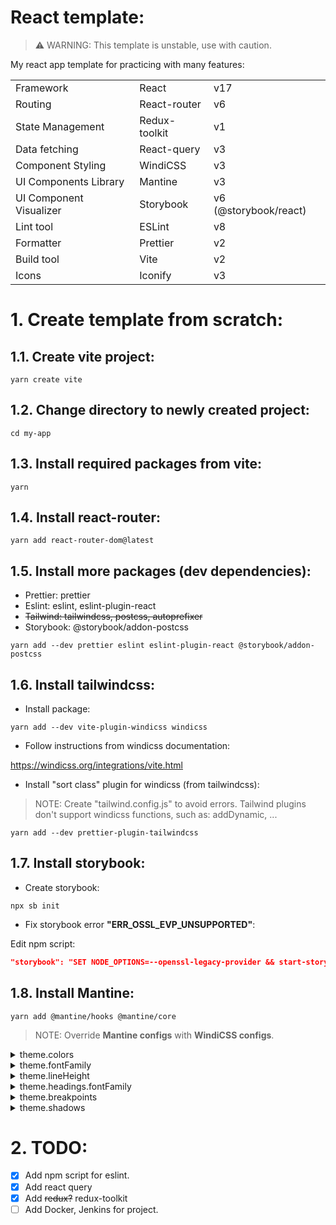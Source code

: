 # React template:

> ⚠️ WARNING: This template is unstable, use with caution.

My react app template for practicing with many features:

<table>
    <tbody>
        <tr>
            <td> Framework </td>
            <td> React </td>
            <td> v17 </td>
        </tr>
        <tr>
            <td> Routing </td>
            <td> React-router </td>
            <td> v6 </td>
        </tr>
        <tr>
            <td> State Management </td>
            <td> Redux-toolkit </td>
            <td> v1 </td>
        </tr>
        <tr>
            <td> Data fetching </td>
            <td> React-query </td>
            <td> v3 </td>
        </tr>
        <tr>
            <td> Component Styling </td>
            <td> WindiCSS </td>
            <td> v3 </td>
        </tr>
        <tr>
            <td> UI Components Library </td>
            <td> Mantine </td>
            <td> v3 </td>
        </tr>
        <tr>
            <td> UI Component Visualizer </td>
            <td> Storybook </td>
            <td> v6 (@storybook/react)</td>
        </tr>
        <tr>
            <td> Lint tool </td>
            <td> ESLint </td>
            <td> v8 </td>
        </tr>
        <tr>
            <td> Formatter </td>
            <td> Prettier </td>
            <td> v2 </td>
        </tr>
        <tr>
            <td> Build tool </td>
            <td> Vite </td>
            <td> v2 </td>
        </tr>
        <tr>
            <td> Icons </td>
            <td> Iconify </td>
            <td> v3 </td>
        </tr>
    </tbody>
</table>

# 1. Create template from scratch:

## 1.1. Create vite project:

```console
yarn create vite
```

## 1.2. Change directory to newly created project:

```console
cd my-app
```

## 1.3. Install required packages from vite:

```console
yarn
```

## 1.4. Install react-router:

```console
yarn add react-router-dom@latest
```

## 1.5. Install more packages (dev dependencies):

- Prettier: prettier
- Eslint: eslint, eslint-plugin-react
- ~~Tailwind: tailwindcss, postcss, autoprefixer~~
- Storybook: @storybook/addon-postcss

```console
yarn add --dev prettier eslint eslint-plugin-react @storybook/addon-postcss
```

## 1.6. Install tailwindcss:

- Install package:

```console
yarn add --dev vite-plugin-windicss windicss
```

- Follow instructions from windicss documentation:

https://windicss.org/integrations/vite.html

- Install "sort class" plugin for windicss (from tailwindcss):

> NOTE: Create "tailwind.config.js" to avoid errors. Tailwind plugins don't support windicss functions, such as: addDynamic, ...

```console
yarn add --dev prettier-plugin-tailwindcss
```

## 1.7. Install storybook:

- Create storybook:

```console
npx sb init
```

- Fix storybook error **"ERR_OSSL_EVP_UNSUPPORTED"**:

Edit npm script:

```json
"storybook": "SET NODE_OPTIONS=--openssl-legacy-provider && start-storybook -p 6006",
```

## 1.8. Install Mantine:

```console
yarn add @mantine/hooks @mantine/core
```

> NOTE: Override **Mantine configs** with **WindiCSS configs**.

<details>
<summary>theme.colors</summary>
Use 'blue-gray' for dark color from Mantine, so 'dark' color from WindiCSS is removed

<a href="https://mantine.dev/theming/extend-theme/#default-colors">Base</a>
<a href="https://github.com/mantinedev/mantine/blob/master/src/mantine-styles/src/theme/default-colors.ts#L3">Base (github)</a>
<a href="https://windicss.org/utilities/general/colors.html">Changes</a>
<a href="https://github.com/windicss/windicss/blob/main/src/config/colors.ts#L132">Changes (github)</a>

```diff
{
          pink: [
-           '#fff0f6',
-           '#ffdeeb',
-           '#fcc2d7',
-           '#faa2c1',
-           '#f783ac',
-           '#f06595',
-           '#e64980',
-           '#d6336c',
-           '#c2255c',
-           '#a61e4d',
+           '#fdf2f8',
+           '#fce7f3',
+           '#fbcfe8',
+           '#f9a8d4',
+           '#f472b6',
+           '#ec4899',
+           '#db2777',
+           '#be185d',
+           '#9d174d',
+           '#831843',

          ],
+         rose: [
+           '#fff1f2',
+           '#ffe4e6',
+           '#fecdd3',
+           '#fda4af',
+           '#fb7185',
+           '#f43f5e',
+           '#e11d48',
+           '#be123c',
+           '#9f1239',
+           '#881337',
+         ],
          red: [
-           '#fff5f5',
-           '#ffe3e3',
-           '#ffc9c9',
-           '#ffa8a8',
-           '#ff8787',
-           '#ff6b6b',
-           '#fa5252',
-           '#f03e3e',
-           '#e03131',
-           '#c92a2a',
+           '#fef2f2',
+           '#fee2e2',
+           '#fecaca',
+           '#fca5a5',
+           '#f87171',
+           '#ef4444',
+           '#dc2626',
+           '#b91c1c',
+           '#991b1b',
+           '#7f1d1d',
          ],
          orange: [
-           '#fff4e6',
-           '#ffe8cc',
-           '#ffd8a8',
-           '#ffc078',
-           '#ffa94d',
-           '#ff922b',
-           '#fd7e14',
-           '#f76707',
-           '#e8590c',
-           '#d9480f',
+           '#fff7ed',
+           '#ffedd5',
+           '#fed7aa',
+           '#fdba74',
+           '#fb923c',
+           '#f97316',
+           '#ea580c',
+           '#c2410c',
+           '#9a3412',
+           '#7c2d12',
          ],
          yellow: [
-           '#fff9db',
-           '#fff3bf',
-           '#ffec99',
-           '#ffe066',
-           '#ffd43b',
-           '#fcc419',
-           '#fab005',
-           '#f59f00',
-           '#f08c00',
-           '#e67700',
+           '#fefce8',
+           '#fef9c3',
+           '#fef08a',
+           '#fde047',
+           '#facc15',
+           '#eab308',
+           '#ca8a04',
+           '#a16207',
+           '#854d0e',
+           '#713f12',
          ],
+         amber: [
+           '#fffbeb',
+           '#fef3c7',
+           '#fde68a',
+           '#fcd34d',
+           '#fbbf24',
+           '#f59e0b',
+           '#d97706',
+           '#b45309',
+           '#92400e',
+           '#78350f',
+         ],
          lime: [
-           '#f4fce3',
-           '#e9fac8',
-           '#d8f5a2',
-           '#c0eb75',
-           '#a9e34b',
-           '#94d82d',
-           '#82c91e',
-           '#74b816',
-           '#66a80f',
-           '#5c940d',
+           '#f7fee7',
+           '#ecfccb',
+           '#d9f99d',
+           '#bef264',
+           '#a3e635',
+           '#84cc16',
+           '#65a30d',
+           '#4d7c0f',
+           '#3f6212',
+           '#365314',
          ],
          green: [
-           '#ebfbee',
-           '#d3f9d8',
-           '#b2f2bb',
-           '#8ce99a',
-           '#69db7c',
-           '#51cf66',
-           '#40c057',
-           '#37b24d',
-           '#2f9e44',
-           '#2b8a3e',
+           '#f0fdf4',
+           '#dcfce7',
+           '#bbf7d0',
+           '#86efac',
+           '#4ade80',
+           '#22c55e',
+           '#16a34a',
+           '#15803d',
+           '#166534',
+           '#14532d',
          ],
+         emerald: [
+           '#ecfdf5',
+           '#d1fae5',
+           '#a7f3d0',
+           '#6ee7b7',
+           '#34d399',
+           '#10b981',
+           '#059669',
+           '#047857',
+           '#065f46',
+           '#064e3b',
+         ],
          teal: [
-           '#e6fcf5',
-           '#c3fae8',
-           '#96f2d7',
-           '#63e6be',
-           '#38d9a9',
-           '#20c997',
-           '#12b886',
-           '#0ca678',
-           '#099268',
-           '#087f5b',
+           '#f0fdfa',
+           '#ccfbf1',
+           '#99f6e4',
+           '#5eead4',
+           '#2dd4bf',
+           '#14b8a6',
+           '#0d9488',
+           '#0f766e',
+           '#115e59',
+           '#134e4a',
          ],
          cyan: [
-           '#e3fafc',
-           '#c5f6fa',
-           '#99e9f2',
-           '#66d9e8',
-           '#3bc9db',
-           '#22b8cf',
-           '#15aabf',
-           '#1098ad',
-           '#0c8599',
-           '#0b7285',
+           '#ecfeff',
+           '#cffafe',
+           '#a5f3fc',
+           '#67e8f9',
+           '#22d3ee',
+           '#06b6d4',
+           '#0891b2',
+           '#0e7490',
+           '#155e75',
+           '#164e63',
          ],
+         sky: [
+           '#f0f9ff',
+           '#e0f2fe',
+           '#bae6fd',
+           '#7dd3fc',
+           '#38bdf8',
+           '#0ea5e9',
+           '#0284c7',
+           '#0369a1',
+           '#075985',
+           '#0c4a6e',
+         ],
          blue: [
-           '#e7f5ff',
-           '#d0ebff',
-           '#a5d8ff',
-           '#74c0fc',
-           '#4dabf7',
-           '#339af0',
-           '#228be6',
-           '#1c7ed6',
-           '#1971c2',
-           '#1864ab',
+           '#eff6ff',
+           '#dbeafe',
+           '#bfdbfe',
+           '#93c5fd',
+           '#60a5fa',
+           '#3b82f6',
+           '#2563eb',
+           '#1d4ed8',
+           '#1e40af',
+           '#1e3a8a',
          ],
          indigo: [
-           '#edf2ff',
-           '#dbe4ff',
-           '#bac8ff',
-           '#91a7ff',
-           '#748ffc',
-           '#5c7cfa',
-           '#4c6ef5',
-           '#4263eb',
-           '#3b5bdb',
-           '#364fc7',
+           '#eef2ff',
+           '#e0e7ff',
+           '#c7d2fe',
+           '#a5b4fc',
+           '#818cf8',
+           '#6366f1',
+           '#4f46e5',
+           '#4338ca',
+           '#3730a3',
+           '#312e81',
          ],
+         purple: [
+           '#faf5ff',
+           '#f3e8ff',
+           '#e9d5ff',
+           '#d8b4fe',
+           '#c084fc',
+           '#a855f7',
+           '#9333ea',
+           '#7e22ce',
+           '#6b21a8',
+           '#581c87',
+         ],
          violet: [
-           '#f3f0ff',
-           '#e5dbff',
-           '#d0bfff',
-           '#b197fc',
-           '#9775fa',
-           '#845ef7',
-           '#7950f2',
-           '#7048e8',
-           '#6741d9',
-           '#5f3dc4',
+           '#f5f3ff',
+           '#ede9fe',
+           '#ddd6fe',
+           '#c4b5fd',
+           '#a78bfa',
+           '#8b5cf6',
+           '#7c3aed',
+           '#6d28d9',
+           '#5b21b6',
+           '#4c1d95',
          ],
+         fuchsia: [
+           '#fdf4ff',
+           '#fae8ff',
+           '#f5d0fe',
+           '#f0abfc',
+           '#e879f9',
+           '#d946ef',
+           '#c026d3',
+           '#a21caf',
+           '#86198f',
+           '#701a75',
+         ],
          gray: [
-           '#f8f9fa',
-           '#f1f3f5',
-           '#e9ecef',
-           '#dee2e6',
-           '#ced4da',
-           '#adb5bd',
-           '#868e96',
-           '#495057',
-           '#343a40',
-           '#212529',
+           '#fafafa',
+           '#f4f4f5',
+           '#e4e4e7',
+           '#d4d4d8',
+           '#a1a1aa',
+           '#71717a',
+           '#52525b',
+           '#3f3f46',
+           '#27272a',
+           '#18181b',
          ],
+         'blue-gray': [
+           '#f8fafc',
+           '#f1f5f9',
+           '#e2e8f0',
+           '#cbd5e1',
+           '#94a3b8',
+           '#64748b',
+           '#475569',
+           '#334155',
+           '#1e293b',
+           '#0f172a',
+         ],
+         'cool-gray': [
+           '#f9fafb',
+           '#f3f4f6',
+           '#e5e7eb',
+           '#d1d5db',
+           '#9ca3af',
+           '#6b7280',
+           '#4b5563',
+           '#374151',
+           '#1f2937',
+           '#111827',
+         ],
+         'warm-gray': [
+           '#fafaf9',
+           '#f5f5f4',
+           '#e7e5e4',
+           '#d6d3d1',
+           '#a8a29e',
+           '#78716c',
+           '#57534e',
+           '#44403c',
+           '#292524',
+           '#1c1917',
+         ],
+         'true-gray': [
+           '#fafafa',
+           '#f5f5f5',
+           '#e5e5e5',
+           '#d4d4d4',
+           '#a3a3a3',
+           '#737373',
+           '#525252',
+           '#404040',
+           '#262626',
+           '#171717',
+         ],
+         light: [
+           '#fdfdfd',
+           '#fcfcfc',
+           '#fafafa',
+           '#f8f9fa',
+           '#f6f6f6',
+           '#f2f2f2',
+           '#f1f3f5',
+           '#e9ecef',
+           '#dee2e6',
+           '#dde1e3',
+         ],
          dark: [
-           '#C1C2C5',
-           '#A6A7AB',
-           '#909296',
-           '#5c5f66',
-           '#373A40',
-           '#2C2E33',
-           '#25262b',
-           '#1A1B1E',
-           '#141517',
-           '#101113',
+           '#f8fafc',
+           '#f1f5f9',
+           '#e2e8f0',
+           '#cbd5e1',
+           '#94a3b8',
+           '#64748b',
+           '#475569',
+           '#334155',
+           '#1e293b',
+           '#0f172a',
+         ],
        }
```

</details>

<details>
<summary>theme.fontFamily</summary>
<a href="https://github.com/mantinedev/mantine/blob/master/src/mantine-styles/src/theme/default-theme.ts#L19">Base</a>
<a href="https://github.com/windicss/windicss/blob/main/src/config/base.ts#L530">Changes</a>

```diff
- '-apple-system, BlinkMacSystemFont, Segoe UI, Roboto, Helvetica, Arial, sans-serif, Apple Color Emoji, Segoe UI Emoji'

+ 'ui-sans-serif, system-ui, -apple-system, BlinkMacSystemFont, Segoe UI, Roboto, Helvetica, Arial, sans-serif, Apple Color Emoji, Segoe UI Emoji'
```

</details>

<details>
<summary>theme.lineHeight</summary>
<a href="https://github.com/mantinedev/mantine/blob/master/src/mantine-styles/src/theme/default-theme.ts#L17">Base</a>
<a href="https://github.com/windicss/windicss/blob/main/src/config/base.ts#L797">Changes</a>

```diff
- 1.55

+ 1
```

</details>

<details>
<summary>theme.headings.fontFamily</summary>
<a href="https://github.com/mantinedev/mantine/blob/master/src/mantine-styles/src/theme/default-theme.ts#L66">Base</a>
<a href="https://github.com/windicss/windicss/blob/main/src/config/base.ts#L530">Changes</a>

```diff
- '-apple-system, BlinkMacSystemFont, Segoe UI, Roboto, Helvetica, Arial, sans-serif, Apple Color Emoji, Segoe UI Emoji'

+ 'ui-sans-serif, system-ui, -apple-system, BlinkMacSystemFont, Segoe UI, Roboto, Helvetica, Arial, sans-serif, Apple Color Emoji, Segoe UI Emoji'
```

</details>

<details>
<summary>theme.breakpoints</summary>
<a href="https://mantine.dev/theming/extend-theme/#breakpoints">Base</a>
<a href="https://github.com/mantinedev/mantine/blob/master/src/mantine-styles/src/theme/default-theme.ts#L56">Base (github)</a>
<a href="https://windicss.org/features/responsive-design.html#breakpoints">Changes</a>
<a href="https://github.com/windicss/windicss/blob/main/src/config/base.ts#L66">Changes (github)</a>

```diff
{
-   xs: 576
-   sm: 768
-   md: 992
-   lg: 1200
-   xl: 1400
+   sm: 640,
+   md: 768,
+   lg: 1024,
+   xl: 1280,
+   '2xl': 1536,
}

```

</details>

<details>
<summary>theme.shadows</summary>
<a href="https://github.com/mantinedev/mantine/blob/master/src/mantine-styles/src/theme/default-theme.ts#L24">Base</a>
<a href="https://github.com/windicss/windicss/blob/main/src/config/base.ts#L422">Changes</a>

```diff
{
-   xs: '0 1px 3px rgba(0, 0, 0, 0.05), 0 1px 2px rgba(0, 0, 0, 0.1)',
-   sm: '0 1px 3px rgba(0, 0, 0, 0.05), rgba(0, 0, 0, 0.05) 0px 10px 15px -5px, rgba(0, 0, 0, 0.04) 0px 7px 7px -5px',
-   md: '0 1px 3px rgba(0, 0, 0, 0.05), rgba(0, 0, 0, 0.05) 0px 20px 25px -5px, rgba(0, 0, 0, 0.04) 0px 10px 10px -5px',
-   lg: '0 1px 3px rgba(0, 0, 0, 0.05), rgba(0, 0, 0, 0.05) 0px 28px 23px -7px, rgba(0, 0, 0, 0.04) 0px 12px 12px -7px',
-   xl: '0 1px 3px rgba(0, 0, 0, 0.05), rgba(0, 0, 0, 0.05) 0px 36px 28px -7px, rgba(0, 0, 0, 0.04) 0px 17px 17px -7px',
+   sm: '0 1px 2px 0 rgb(0 0 0/0.05)',
+   md: '0 4px 6px -1px rgb(0 0 0/0.1),0 2px 4px -2px rgb(0 0 0/0.1)',
+   lg: '0 10px 15px -3px rgb(0 0 0/0.1),0 4px 6px -4px rgb(0 0 0/0.1)',
+   xl: '0 20px 25px -5px rgb(0 0 0/0.1),0 8px 10px -6px rgb(0 0 0/0.1)',
+   '2xl': '0 25px 50px -12px rgb(0 0 0/0.25)',
+   inner: 'inset 0 2px 4px 0 rgb(0 0 0/0.05)',
+   none: '0 0 #0000',
}

```

</details>

# 2. TODO:

- [x] Add npm script for eslint.
- [x] Add react query
- [x] Add ~~redux?~~ redux-toolkit
- [ ] Add Docker, Jenkins for project.
